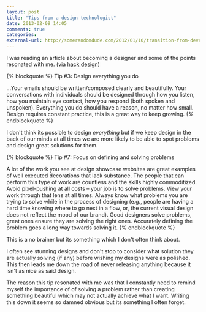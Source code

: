 ```yaml
---
layout: post
title: "Tips from a design technologist"
date: 2013-02-09 14:05
comments: true
categories: 
external-url: http://somerandomdude.com/2012/01/10/transition-from-development-to-design/
---
```

I was reading an article about becoming a designer and some of the points resonated with me. (via [hack design](http://hackdesign.org))

{% blockquote %}
Tip #3: Design everything you do

...Your emails should be written/composed clearly and beautifully. Your conversations with individuals should be designed through how you listen, how you maintain eye contact, how you respond (both spoken and unspoken). Everything you do should have a reason, no matter how small. Design requires constant practice, this is a great way to keep growing. 
{% endblockquote %}

I don't think its possible to design *everything* but if we keep design in the back of our minds at all times we are more likely to be able to spot problems and design great solutions for them.

{% blockquote %}
Tip #7: Focus on defining and solving problems

A lot of the work you see at design showcase websites are great examples of well executed decorations that lack substance. The people that can perform this type of work are countless and the skills highly commoditized. Avoid pixel-pushing at all costs – your job is to solve problems. View your work through that lens at all times. Always know what problems you are trying to solve while in the process of designing (e.g., people are having a hard time knowing where to go next in a flow, or, the current visual design does not reflect the mood of our brand). Good designers solve problems, great ones ensure they are solving the right ones. Accurately defining the problem goes a long way towards solving it.
{% endblockquote %}

This is a no brainer but its something which I don't often think about.

I often see stunning designs and don't stop to consider what solution they are actually solving (if any) before wishing my designs were as polished. This then leads me down the road of never releasing anything because it isn't as nice as said design.

The reason this tip resonated with me was that I constantly need to remind myself the importance of of solving a problem rather than creating something beautiful which may not actually achieve what I want. Writing this down it seems so damned obvious but its something I often forget.
